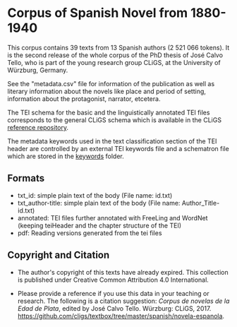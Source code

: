 
Corpus of Spanish Novel from 1880-1940
========================================

This corpus contains  39 texts from 13 Spanish authors (2 521 066  tokens). It is the second release of the whole corpus of the PhD thesis of José Calvo Tello, who is part of the young research group CLiGS, at the University of Würzburg, Germany.

See the "metadata.csv" file for information of the publication as well as literary information about the novels like place and period of setting, information about the protagonist, narrator, etcetera.

The TEI schema for the basic and the linguistically annotated TEI files corresponds to the general CLiGS schema which is available in the CLiGS [reference repository](https://github.com/cligs/reference).

The metadata keywords used in the text classification section of the TEI header are controlled by an external TEI keywords file and a schematron file which are stored in the [keywords](keywords) folder.

## Formats

* txt\_id: simple plain text of the body (File name: id.txt)
* txt\_author-title: simple plain text of the body (File name: Author_Title-id.txt)
* annotated: TEI files further annotated with FreeLing and WordNet (keeping teiHeader and the chapter structure of the TEI)
* pdf: Reading versions generated from the tei files

## Copyright and Citation

* The author's copyright of this texts have already expired. This collection is published under Creative Common Attribution 4.0 International.

* Please provide a reference if you use this data in your teaching or research. The following is a citation suggestion: _Corpus de novelas de la Edad de Plata_, edited by José Calvo Tello. Würzburg: CLiGS, 2017. https://github.com/cligs/textbox/tree/master/spanish/novela-espanola.

